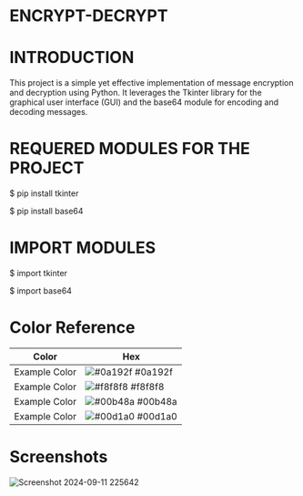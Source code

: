 # ENCRYPT-DECRYPT

# INTRODUCTION
This project is a simple yet effective implementation of message encryption and decryption using Python. It leverages the Tkinter library for the graphical user interface (GUI) and the base64 module for encoding and decoding messages.

# REQUERED MODULES FOR THE PROJECT
$ pip install tkinter

$ pip install base64

# IMPORT MODULES
$ import tkinter

$ import base64
# Color Reference

| Color             | Hex                                                                |
| ----------------- | ------------------------------------------------------------------ |
| Example Color | ![#0a192f](https://via.placeholder.com/10/0a192f?text=+) #0a192f |
| Example Color | ![#f8f8f8](https://via.placeholder.com/10/f8f8f8?text=+) #f8f8f8 |
| Example Color | ![#00b48a](https://via.placeholder.com/10/00b48a?text=+) #00b48a |
| Example Color | ![#00d1a0](https://via.placeholder.com/10/00b48a?text=+) #00d1a0 |


# Screenshots

![Screenshot 2024-09-11 225642](https://github.com/user-attachments/assets/48bb9752-c0cd-4419-93e3-8d108db035c0)


